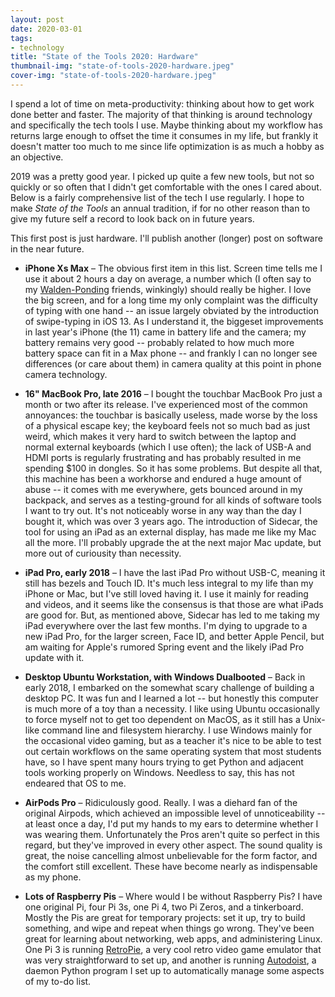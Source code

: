 ```yaml
---
layout: post
date: 2020-03-01
tags:
- technology
title: "State of the Tools 2020: Hardware"
thumbnail-img: "state-of-tools-2020-hardware.jpeg"
cover-img: "state-of-tools-2020-hardware.jpeg"
---
```


I spend a lot of time on meta-productivity: thinking about how to get work done better and faster.
The majority of that thinking is around technology and specifically the tech tools I use.
Maybe thinking about my workflow has returns large enough to offset the time it consumes in my life, but frankly it doesn't matter too much to me since life optimization is as much a hobby as an objective.

2019 was a pretty good year. I picked up quite a few new tools, but not so quickly or so often that I didn't get comfortable with the ones I cared about.
Below is a fairly comprehensive list of the tech I use regularly.
I hope to make *State of the Tools* an annual tradition, if for no other reason than to give my future self a record to look back on in future years.

<!-- more -->

This first post is just hardware.
I'll publish another (longer) post on software in the near future.

- **iPhone Xs Max** – The obvious first item in this list.
Screen time tells me I use it about 2 hours a day on average, a number which (I often say to my [Walden-Ponding](https://breakingsmart.substack.com/p/against-waldenponding) friends, winkingly) should really be higher.
I love the big screen, and for a long time my only complaint was the difficulty of typing with one hand -- an issue largely obviated by the introduction of swipe-typing in iOS 13.
As I understand it, the biggeset improvements in last year's iPhone (the 11) came in battery life and the camera; my battery remains very good -- probably related to how much more battery space can fit in a Max phone -- and frankly I can no longer see differences (or care about them) in camera quality at this point in phone camera technology.

- **16" MacBook Pro, late 2016** – I bought the touchbar MacBook Pro just a month or two after its release.
I've experienced most of the common annoyances: the touchbar is basically useless, made worse by the loss of a physical escape key; the keyboard feels not so much bad as just weird, which makes it very hard to switch between the laptop and normal external keyboards (which I use often); the lack of USB-A and HDMI ports is regularly frustrating and has probably resulted in me spending $100 in dongles.
So it has some problems.
But despite all that, this machine has been a workhorse and endured a huge amount of abuse -- it comes with me everywhere, gets bounced around in my backpack, and serves as a testing-ground for all kinds of software tools I want to try out.
It's not noticeably worse in any way than the day I bought it, which was over 3 years ago.
The introduction of Sidecar, the tool for using an iPad as an external display, has made me like my Mac all the more.
I'll probably upgrade the at the next major Mac update, but more out of curiousity than necessity.

- **iPad Pro, early 2018** – I have the last iPad Pro without USB-C, meaning it still has bezels and Touch ID.
It's much less integral to my life than my iPhone or Mac, but I've still loved having it.
I use it mainly for reading and videos, and it seems like the consensus is that those are what iPads are good for.
But, as mentioned above, Sidecar has led to me taking my iPad everywhere over the last few months.
I'm dying to upgrade to a new iPad Pro, for the larger screen, Face ID, and better Apple Pencil, but am waiting for Apple's rumored Spring event and the likely iPad Pro update with it.

- **Desktop Ubuntu Workstation, with Windows Dualbooted** – Back in early 2018, I embarked on the somewhat scary challenge of building a desktop PC.
It was fun and I learned a lot -- but honestly this computer is much more of a toy than a necessity.
I like using Ubuntu occasionally to force myself not to get too dependent on MacOS, as it still has a Unix-like command line and filesystem hierarchy.
I use Windows mainly for the occasional video gaming, but as a teacher it's nice to be able to test out certain workflows on the same operating system that most students have, so I have spent many hours trying to get Python and adjacent tools working properly on Windows.
Needless to say, this has not endeared that OS to me.

- **AirPods Pro** – Ridiculously good. Really.
I was a diehard fan of the original Airpods, which achieved an impossible level of unnoticeability -- at least once a day, I'd put my hands to my ears to determine whether I was wearing them.
Unfortunately the Pros aren't quite so perfect in this regard, but they've improved in every other aspect.
The sound quality is great, the noise cancelling almost unbelievable for the form factor, and the comfort still excellent.
These have become nearly as indispensable as my phone.

- **Lots of Raspberry Pis** – Where would I be without Raspberry Pis?
I have one original Pi, four Pi 3s, one Pi 4, two Pi Zeros, and a tinkerboard.
Mostly the Pis are great for temporary projects: set it up, try to build something, and wipe and repeat when things go wrong.
They've been great for learning about networking, web apps, and administering Linux.
One Pi 3 is running [RetroPie](https://retropie.org.uk), a very cool retro video game emulator that was very straightforward to set up, and another is running [Autodoist](https://github.com/eswan18/autodoist_d), a daemon Python program I set up to automatically manage some aspects of my to-do list.

